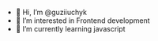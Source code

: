 - 👋 Hi, I’m @guziiuchyk
- 👀 I’m interested in Frontend development
- 🌱 I’m currently learning javascript

